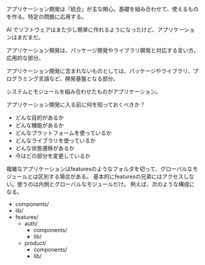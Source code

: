アプリケーション開発は「統合」が主な関心。基礎を組み合わせて、使えるものを作る。特定の問題に応用する。

AI でソフトウェアはまた少し簡単に作れるようになったけど、アプリケーションはまだまだ。

アプリケーション開発は、パッケージ開発やライブラリ開発と対応する言い方。応用的な部分。

アプリケーション開発に含まれないものとしては、パッケージやライブラリ、プログラミング言語など、開発基盤となる部分。

システムとモジュールを組み合わせたものがアプリケーション。

アプリケーション開発に入る前に何を知っておくべきか？

- どんな目的があるか
- どんな機能があるか
- どんなプラットフォームを使っているか
- どんなライブラリを使っているか
- どんな状態遷移があるか
- 今はどの部分を変更しているか

複雑なアプリケーションはfeaturesのようなフォルダを切って、グローバルなモジュールとは区別する場合がある。
基本的にfeaturesの兄弟にはアクセスしない。使うのは内側とグローバルなモジュールだけ。
例えば、次のような構成になる。

- components/
- lib/
- features/
  - auth/
    - components/
    - lib/
  - product/
    - components/
    - lib/

